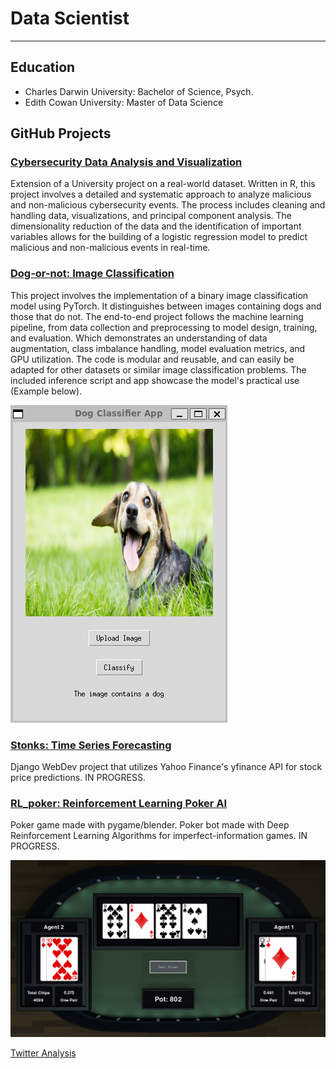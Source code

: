 # Data Scientist
---

## Education
- Charles Darwin University: Bachelor of Science, Psych.
- Edith Cowan University: Master of Data Science

## GitHub Projects

### [Cybersecurity Data Analysis and Visualization](cybersecurity.html)
Extension of a University project on a real-world dataset. Written in R, this project involves a detailed and systematic approach to analyze malicious and non-malicious cybersecurity events. The process includes 
cleaning and handling data, visualizations, and principal component analysis. The dimensionality reduction of the data and the identification of important variables allows for the building of a logistic regression model to predict malicious and non-malicious events in real-time. 

### [Dog-or-not: Image Classification](https://github.com/StephenGoosen/dog-or-not)
This project involves the implementation of a binary image classification model using PyTorch. It distinguishes between images containing dogs and those that do not. The end-to-end project follows the machine learning pipeline, from data collection and preprocessing to model design, training, and evaluation. Which demonstrates an understanding of data augmentation, class imbalance handling, model evaluation metrics, and GPU utilization. The code is modular and reusable, and can easily be adapted for other datasets or similar image classification problems. The included inference script and app showcase the model's practical use (Example below).

![Example](/assets/img/Example.png)

### [Stonks: Time Series Forecasting](https://github.com/StephenGoosen/Stonks)
Django WebDev project that utilizes Yahoo Finance's yfinance API for stock price predictions. IN PROGRESS.

### [RL_poker: Reinforcement Learning Poker AI](https://github.com/StephenGoosen/RL_poker)
Poker game made with pygame/blender. Poker bot made with Deep Reinforcement Learning Algorithms for imperfect-information games. IN PROGRESS.

![Example](/assets/img/poker.png)


[Twitter Analysis](twitteranalysis.html)



